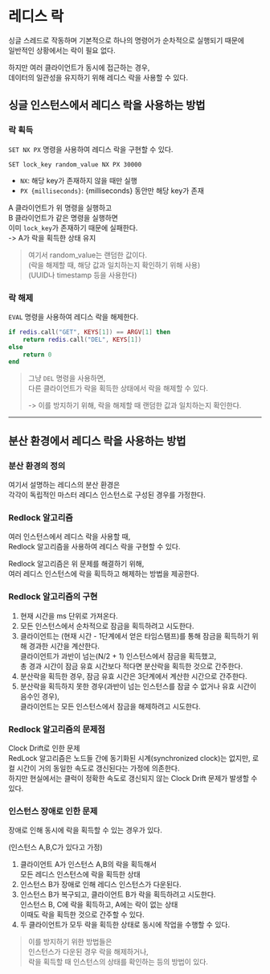 # 레디스 락

싱글 스레드로 작동하며 기본적으로 하나의 명령어가 순차적으로 실행되기 때문에  
일반적인 상황에서는 락이 필요 없다.

하지만 여러 클라이언트가 동시에 접근하는 경우,  
데이터의 일관성을 유지하기 위해 레디스 락을 사용할 수 있다.

## 싱글 인스턴스에서 레디스 락을 사용하는 방법

### 락 획득

`SET NX PX` 명령을 사용하여 레디스 락을 구현할 수 있다.

```
SET lock_key random_value NX PX 30000
```

- `NX`: 해당 key가 존재하지 않을 때만 실행
- `PX {milliseconds}`: {milliseconds} 동안만 해당 key가 존재

A 클라이언트가 위 명령을 실행하고  
B 클라이언트가 같은 명령을 실행하면  
이미 `lock_key`가 존재하기 때문에 실패한다.  
-> A가 락을 획득한 상태 유지

> 여기서 random_value는 랜덤한 값이다.  
> (락을 해제할 때, 해당 값과 일치하는지 확인하기 위해 사용)  
> (UUID나 timestamp 등을 사용한다)

### 락 해제

`EVAL` 명령을 사용하여 레디스 락을 해제한다.

```lua
if redis.call("GET", KEYS[1]) == ARGV[1] then
    return redis.call("DEL", KEYS[1])
else
    return 0
end
```

> 그냥 `DEL` 명령을 사용하면,  
> 다른 클라이언트가 락을 획득한 상태에서 락을 해제할 수 있다.  
> 
> -> 이를 방지하기 위해, 락을 해제할 때 랜덤한 값과 일치하는지 확인한다.

---

## 분산 환경에서 레디스 락을 사용하는 방법

### 분산 환경의 정의

여기서 설명하는 레디스의 분산 환경은  
각각이 독립적인 마스터 레디스 인스턴스로 구성된 경우를 가정한다.

### Redlock 알고리즘

여러 인스턴스에서 레디스 락을 사용할 때,  
Redlock 알고리즘을 사용하여 레디스 락을 구현할 수 있다.

Redlock 알고리즘은 위 문제를 해결하기 위해,  
여러 레디스 인스턴스에 락을 획득하고 해제하는 방법을 제공한다.

### Redlock 알고리즘의 구현

1. 현재 시간을 ms 단위로 가져온다.
2. 모든 인스턴스에서 순차적으로 잠금을 획득하려고 시도한다.
3. 클라이언트는 (현재 시간 - 1단계에서 얻은 타임스탬프)를 통해 잠금을 획득하기 위해 경과한 시간을 계산한다.  
   클라이언트가 과반이 넘는(N/2 + 1) 인스턴스에서 잠금을 획득했고,  
   총 경과 시간이 잠금 유효 시간보다 적다면 분산락을 획득한 것으로 간주한다.
4. 분산락을 획득한 경우, 잠금 유효 시간은 3단계에서 계산한 시간으로 간주한다.
5. 분산락을 획득하지 못한 경우(과반이 넘는 인스턴스를 잠글 수 없거나 유효 시간이 음수인 경우),  
   클라이언트는 모든 인스턴스에서 잠금을 해제하려고 시도한다.

### Redlock 알고리즘의 문제점

Clock Drift로 인한 문제  
RedLock 알고리즘은 노드들 간에 동기화된 시계(synchronized clock)는 없지만, 로컬 시간이 거의 동일한 속도로 갱신된다는 가정에 의존한다.  
하지만 현실에서는 클럭이 정확한 속도로 갱신되지 않는 Clock Drift 문제가 발생할 수 있다.

### 인스턴스 장애로 인한 문제

장애로 인해 동시에 락을 획득할 수 있는 경우가 있다.

(인스턴스 A,B,C가 있다고 가정)
1. 클라이언트 A가 인스턴스 A,B의 락을 획득해서  
   모든 레디스 인스턴스에 락을 획득한 상태
2. 인스턴스 B가 장애로 인해 레디스 인스턴스가 다운된다.
3. 인스턴스 B가 복구되고, 클라이언트 B가 락을 획득하려고 시도한다.  
   인스턴스 B, C에 락을 획득하고, A에는 락이 없는 상태  
   이때도 락을 획득한 것으로 간주할 수 있다.
4. 두 클라이언트가 모두 락을 획득한 상태로 동시에 작업을 수행할 수 있다.

> 이를 방지하기 위한 방법들은  
> 인스턴스가 다운된 경우 락을 해제하거나,  
> 락을 획득할 때 인스턴스의 상태를 확인하는 등의 방법이 있다.